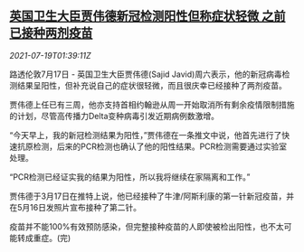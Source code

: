 <!--1626660064000-->
[英国卫生大臣贾伟德新冠检测阳性但称症状轻微 之前已接种两剂疫苗](https://cn.reuters.com/article/uk-javid-covid-infection-0719-idCNKBS2EP02Y)
------

<div><i>2021-07-19T01:39:11Z</i></div><p>路透伦敦7月17日 - 英国卫生大臣贾伟德(Sajid Javid)周六表示，他的新冠病毒检测结果呈阳性，但补充说自己的症状很轻微，而且很庆幸已经接种了两剂疫苗。</p><p>贾伟德上任已有三周，他亦支持首相约翰逊从周一开始取消所有剩余疫情限制措施的计划，尽管高传播力Delta变种病毒引发近期病例数激增。</p><p>“今天早上，我的新冠检测结果为阳性，”贾伟德在一条推文中说，他首先进行了快速抗原检测，后来的PCR检测也确认了他的阳性结果。PCR检测需要通过实验室处理。</p><p>“PCR检测已经证实我的结果为阳性，所以我将继续在家隔离和工作。”</p><p>贾伟德于3月17日在推特上说，他已经接种了牛津/阿斯利康的第一针新冠疫苗，并在5月16日发照片宣布接种了第二针。</p><p>疫苗并不能100%有效预防感染，但完整接种疫苗的人即使被检出阳性，也不太可能转成重症。(完)</p>
